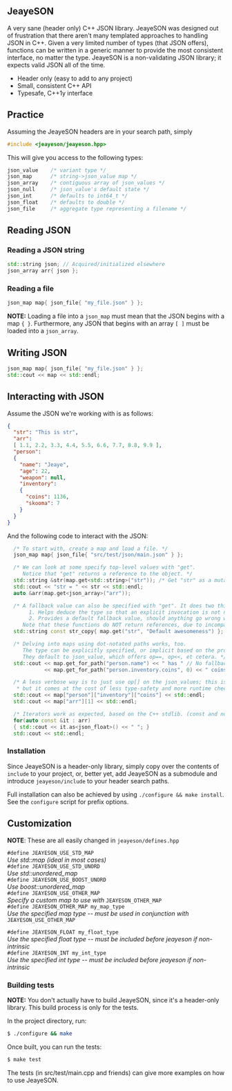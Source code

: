 JeayeSON
---

A very sane (header only) C++ JSON library. JeayeSON was designed out of 
frustration that there aren't many templated approaches to handling JSON
in C++. Given a very limited number of types (that JSON offers), functions
can be written in a generic manner to provide the most consistent
interface, no matter the type. JeayeSON is a non-validating JSON library;
it expects valid JSON all of the time.

  * Header only (easy to add to any project)
  * Small, consistent C++ API
  * Typesafe, C++1y interface

Practice
----
Assuming the JeayeSON headers are in your search path, simply  
```cpp
#include <jeayeson/jeayeson.hpp>
```
This will give you access to the following types:
```cpp
json_value    /* variant type */
json_map      /* string->json_value map */
json_array    /* contiguous array of json_values */
json_null     /* json_value's default state */
json_int      /* defaults to int64_t */
json_float    /* defaults to double */
json_file     /* aggregate type representing a filename */
```

Reading JSON
----
### Reading a JSON string
```cpp
std::string json; // Acquired/initialized elsewhere
json_array arr{ json };
```
### Reading a file
```cpp
json_map map{ json_file{ "my_file.json" } };
```
**NOTE:** Loading a file into a `json_map` must mean that the JSON begins with a map `{ }`. Furthermore, any JSON that begins with an array `[ ]` must be loaded into a `json_array`.

Writing JSON
----
```cpp
json_map map{ json_file{ "my_file.json" } };
std::cout << map << std::endl;
```
Interacting with JSON
----
Assume the JSON we're working with is as follows:
```json
{
  "str": "This is str",
  "arr":
  [ 1.1, 2.2, 3.3, 4.4, 5.5, 6.6, 7.7, 8.8, 9.9 ],
  "person":
  {
    "name": "Jeaye",
    "age": 22,
    "weapon": null,
    "inventory":
    {
      "coins": 1136,
      "skooma": 7
    }
  }
}
```
And the following code to interact with the JSON:
```cpp
  /* To start with, create a map and load a file. */
  json_map map{ json_file{ "src/test/json/main.json" } };

  /* We can look at some specify top-level values with "get".
     Notice that "get" returns a reference to the object. */
  std::string &str(map.get<std::string>("str")); /* Get "str" as a mutable string reference. */
  std::cout << "str = " << str << std::endl;
  auto &arr(map.get<json_array>("arr"));

  /* A fallback value can also be specified with "get". It does two things:
       1. Helps deduce the type so that an explicit invocation is not needed
       2. Provides a default fallback value, should anything go wrong while accessing
     Note that these functions do NOT return references, due to incompatibilities with the fallback. */
  std::string const str_copy{ map.get("str", "Default awesomeness") }; // Second param is the default

  /* Delving into maps using dot-notated paths works, too.
     The type can be explicitly specified, or implicit based on the provided fallback.
     They default to json_value, which offers op==, op<<, et cetera. */
  std::cout << map.get_for_path("person.name") << " has " // No fallback, returns json_value&
            << map.get_for_path("person.inventory.coins", 0) << " coins\n"; // Fallback is 0

  /* A less verbose way is to just use op[] on the json_values; this is more convenient,
   * but it comes at the cost of less type-safety and more runtime checks. */
  std::cout << map["person"]["inventory"]["coins"] << std::endl;
  std::cout << map["arr"][1] << std::endl;

  /* Iterators work as expected, based on the C++ stdlib. (const and non-const) */
  for(auto const &it : arr)
  { std::cout << it.as<json_float>() << " "; }
  std::cout << std::endl;
```

### Installation
Since JeayeSON is a header-only library, simply copy over the contents of `include` to your project, or, better yet, add JeayeSON as a submodule and introduce `jeayeson/include` to your header search paths.  

Full installation can also be achieved by using `./configure && make install`. See the `configure` script for prefix options.  

Customization
---

**NOTE**: These are all easily changed in `jeayeson/defines.hpp`

`#define JEAYESON_USE_STD_MAP`  
  *Use std::map (ideal in most cases)*  
`#define JEAYESON_USE_STD_UNORD`  
  *Use std::unordered_map*  
`#define JEAYESON_USE_BOOST_UNORD`  
  *Use boost::unordered_map*  
`#define JEAYESON_USE_OTHER_MAP`  
  *Specify a custom map to use with* `JEAYESON_OTHER_MAP`  
`#define JEAYESON_OTHER_MAP my_map_type`  
  *Use the specified map type -- must be used in conjunction with* `JEAYESON_USE_OTHER_MAP`  

`#define JEAYESON_FLOAT my_float_type`  
  *Use the specified float type -- must be included before jeayeson if non-intrinsic*  
`#define JEAYESON_INT my_int_type`  
  *Use the specified int type -- must be included before jeayeson if non-intrinsic*

### Building tests
**NOTE:** You don't actually have to build JeayeSON, since it's a header-only
library. This build process is only for the tests.

In the project directory, run:
```bash
$ ./configure && make
```
Once built, you can run the tests:
```bash
$ make test
```
The tests (in src/test/main.cpp and friends) can give more examples
on how to use JeayeSON.

